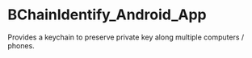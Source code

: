 # BChainIdentify_Android_App
Provides a keychain to preserve private key along multiple computers / phones.
